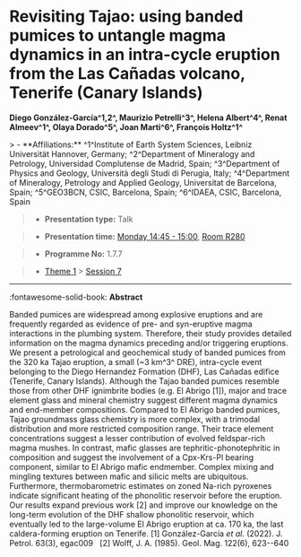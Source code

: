 # Revisiting Tajao: using banded pumices to untangle magma dynamics in an intra-cycle eruption from the Las Cañadas volcano, Tenerife (Canary Islands)

**Diego González-García^1,2^, Maurizio Petrelli^3^, Helena Albert^4^, Renat Almeev^1^, Olaya Dorado^5^, Joan Marti^6^, François Holtz^1^**

<!-- more -->> - **Affiliations:** ^1^Institute of Earth System Sciences, Leibniz Universität Hannover, Germany; ^2^Department of Mineralogy and Petrology, Universidad Complutense de Madrid, Spain; ^3^Department of Physics and Geology, Università degli Studi di Perugia, Italy; ^4^Department of Mineralogy, Petrology and Applied Geology, Universitat de Barcelona, Spain; ^5^GEO3BCN, CSIC, Barcelona, Spain; ^6^IDAEA, CSIC, Barcelona, Spain

> - **Presentation type:** Talk

> - **Presentation time:** [Monday 14:45 - 15:00](../sessions_comparison.md#__tabbed_1_3), [Room R280](../maps_venue.md#__tabbed_1_1)

> - **Programme No:** 1.7.7

> - [Theme 1](../theme1.md) > [Session 7](../sessions/session-1-7.md)

--- 

:fontawesome-solid-book: **Abstract**

Banded pumices are widespread among explosive eruptions and are frequently regarded as evidence of pre- and syn-eruptive magma interactions in the plumbing system. Therefore, their study provides detailed information on the magma dynamics preceding and/or triggering eruptions. We present a petrological and geochemical study of banded pumices from the 320 ka Tajao eruption, a small (~3 km^3^ DRE), intra-cycle event belonging to the Diego Hernandez Formation (DHF), Las Cañadas edifice (Tenerife, Canary Islands). Although the Tajao banded pumices resemble those from other DHF ignimbrite bodies (e.g. El Abrigo [1]), major and trace element glass and mineral chemistry suggest different magma dynamics and end-member compositions. Compared to El Abrigo banded pumices, Tajao groundmass glass chemistry is more complex, with a trimodal distribution and more restricted composition range. Their trace element concentrations suggest a lesser contribution of evolved feldspar-rich magma mushes. In contrast, mafic glasses are tephritic-phonotephritic in composition and suggest the involvement of a Cpx-Krs-Pl bearing component, similar to El Abrigo mafic endmember. Complex mixing and mingling textures between mafic and silicic melts are ubiquitous. Furthermore, thermobarometric estimates on zoned Na-rich pyroxenes indicate significant heating of the phonolitic reservoir before the eruption. Our results expand previous work [2] and improve our knowledge on the long-term evolution of the DHF shallow phonolitic reservoir, which eventually led to the large-volume El Abrigo eruption at ca. 170 ka, the last caldera-forming eruption on Tenerife.
[1] González-García *et al.* (2022). J. Petrol. 63(3), egac009  
[2] Wolff, J. A. (1985). Geol. Mag. 122(6), 623--640

